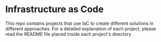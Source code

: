 # Infrastructure as Code
This repo contains projects that use IaC to create different solutions in different approaches.
For a detailed explanation of each project, please read the README file placed inside each project's directory.
